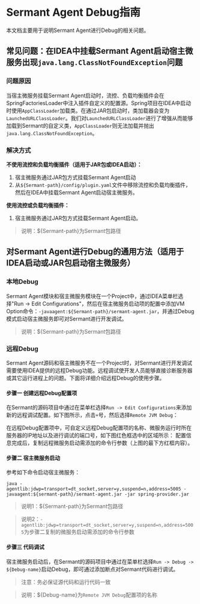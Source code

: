 # Sermant Agent Debug指南

本文档主要用于说明Sermant Agent进行Debug的相关问题。

## 常见问题：在IDEA中挂载Sermant Agent启动宿主微服务出现`java.lang.ClassNotFoundException`问题
### 问题原因
当宿主微服务挂载Sermant Agent启动时，流控、负载均衡插件会在SpringFactoriesLoader中注入插件自定义的配置源。Spring项目在IDEA中启动时使用`AppClassLoader`加载类。在通过JAR包启动时，类加载器会变为`LaunchedURLClassLoader`。我们对`LaunchedURLClassLoader`进行了增强从而能够加载到Sermant的自定义类，`AppClassLoader`则无法加载并抛出`java.lang.ClassNotFoundException`。

### 解决方式
**不使用流控和负载均衡插件（适用于JAR包或IDEA启动）：**
1. 宿主微服务通过JAR包方式挂载Sermant Agent启动
2. 从`${Sermant-path}/config/plugin.yaml`文件中移除流控和负载均衡插件，然后在IDEA中挂载Sermant Agent启动宿主微服务。

**使用流控或负载均衡插件：**

1. 宿主微服务通过JAR包方式挂载Sermant Agent启动。

> 说明：${Sermant-path}为Sermant包路径

## 对Sermant Agent进行Debug的通用方法（适用于IDEA启动或JAR包启动宿主微服务）
### 本地Debug
Sermant Agent模块和宿主微服务模块在一个Project中，通过IDEA菜单栏选择"Run -> Edit Configurations"，然后在宿主微服务启动项的配置中添加VM Option命令：`-javaagent:${Sermant-path}/sermant-agent.jar`，并通过Debug模式启动宿主微服务即可对Sermant进行开发调试。

> 说明：${Sermant-path}为Sermant包路径
### 远程Debug
Sermant Agent源码和宿主微服务不在一个Project时，对Sermant进行开发调试需要使用IDEA提供的远程Debug功能。远程调试使开发人员能够直接诊断服务器或其它运行进程上的问题。下面将详细介绍远程Debug的使用步骤。

#### 步骤一 创建远程Debug配置项
在Sermant的源码项目中通过在菜单栏选择`Run -> Edit Configurations`来添加新的远程调试配置。如下图所示，点击`+`号，然后选择`Remote JVM Debug`：
<MyImage src="/docs-img/remote_jvm_debug_1.png"></MyImage>

在远程Debug配置项中，可自定义远程Debug配置项的名称、微服务运行时所在服务器的IP地址以及进行调试的端口号，如下图红色框选中的区域所示：
<MyImage src="/docs-img/remote_jvm_debug_2.png"></MyImage>
配置信息完成后，复制远程微服务启动需添加的命令行参数（上图的最下方红框内容）。
#### 步骤二 宿主微服务启动
参考如下命令启动宿主微服务：
```shell
java -agentlib:jdwp=transport=dt_socket,server=y,suspend=n,address=5005 -javaagent:${sermant-path}/sermant-agent.jar -jar spring-provider.jar
```
> 说明1：${Sermant-path}为Sermant包路径

> 说明2：`-agentlib:jdwp=transport=dt_socket,server=y,suspend=n,address=5005`为步骤二复制的微服务启动需添加的命令行参数
#### 步骤三 代码调试
宿主微服务启动后，在Sermant的源码项目中通过在菜单栏选择`Run -> Debug -> ${Debug-name}`启动Debug，即可通过添加断点对Sermant代码进行调试。

> 注意：务必保证源代码和运行代码一致

> 说明：${Debug-name}为`Remote JVM Debug`配置项的名称